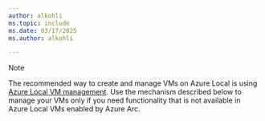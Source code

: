 ```yaml
---
author: alkohli
ms.topic: include
ms.date: 03/17/2025
ms.author: alkohli

---
```


<!--- Link must remain site-relative to prevent build issues with incoming includes from the windowsserverdocs repo --->

> [!NOTE]
> The recommended way to create and manage VMs on Azure Local is using [Azure Local VM management](/azure-stack/hci/manage/azure-arc-vm-management-overview). Use the mechanism described below to manage your VMs only if you need functionality that is not available in Azure Local VMs enabled by Azure Arc.
